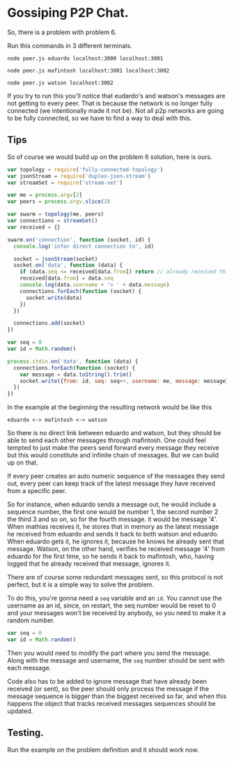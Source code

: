 # Gossiping P2P Chat.

So, there is a problem with problem 6.

Run this commands in 3 different terminals.

```
node peer.js eduardo localhost:3000 localhost:3001
```

```
node peer.js mafintosh localhost:3001 localhost:3002
```

```
node peer.js watson localhost:3002
```

If you try to run this you'll notice that eudardo's and watson's messages are not getting to every peer.
That is because the network is no longer fully connected (we intentionally made it not be). Not all
p2p networks are going to be fully connected, so we have to find a way to deal with this. 

## Tips

So of course we would build up on the problem 6 solution, here is ours.

```js
var topology = require('fully-connected-topology')
var jsonStream = require('duplex-json-stream')
var streamSet = require('stream-set')

var me = process.argv[2]
var peers = process.argv.slice(3)

var swarm = topology(me, peers)
var connections = streamSet()
var received = {}

swarm.on('connection', function (socket, id) {
  console.log('info> direct connection to', id)

  socket = jsonStream(socket)
  socket.on('data', function (data) {
    if (data.seq <= received[data.from]) return // already received this one
    received[data.from] = data.seq
    console.log(data.username + '> ' + data.message)
    connections.forEach(function (socket) {
      socket.write(data)
    })
  })

  connections.add(socket)
})

var seq = 0
var id = Math.random()

process.stdin.on('data', function (data) {
  connections.forEach(function (socket) {
    var message = data.toString().trim()
    socket.write({from: id, seq: seq++, username: me, message: message})
  })
})
```

In the example at the beginning the resulting network would be like this
```
eduardo <-> mafintosh <-> watson
```

So there is no direct link between eduardo and watson, but they should be able to send each other messages
through mafintosh. One could feel tempted to just make the peers send forward every message they receive but
this would constitute and infinite chain of messages. But we can build up on that.

If every peer creates an auto numeric sequence of the messages they send out, every peer can keep track of the
latest message they have received from a specific peer. 

So for instance, when eduardo sends a message out, he would include a sequence number, the first one would be number 1,
the second number 2 the third 3 and so on, so for the fourth message.  it would be message '4'. When mathias receives it,
he stores that in memory as the latest message he received from eduardo and sends it back to both watson and eduardo. 
When eduardo gets it, he ignores it, because he knows he already sent that message. Watson, on the other hand, verifies 
he received message '4' from eduardo for the first time, so he sends it back to mafintosh, who, having logged that he 
already received that message, ignores it.

There are of course some redundant messages sent, so this protocol is not perfect, but it is a simple way to solve
the problem.

To do this, you're gonna need a `seq` variable and an `id`. You cannot use the username as an id, since, on restart,
the seq number would be reset to 0 and your messages won't be received by anybody, so you need to make it a random
number.

```js
var seq = 0
var id = Math.random()
```

Then you would need to modify the part where you send the message. Along with the message and username, the 
`seq` number should be sent with each message.

Code also has to be added to ignore message that have already been received (or sent), so the peer should only
process the message if the message sequence is bigger than the biggest received so far, and when this happens
the object that tracks received messages sequences should be updated.

## Testing.

Run the example on the problem definition and it should work now.
